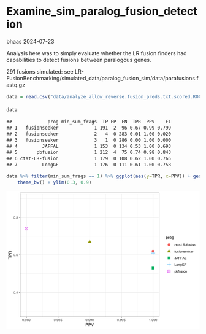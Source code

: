 Examine_sim_paralog_fusion_detection
================
bhaas
2024-07-23

Analysis here was to simply evaluate whether the LR fusion finders had
capabilities to detect fusions between paralogous genes.

291 fusions simulated: see
LR-FusionBenchmarking/simulated_data/paralog_fusion_sim/data/parafusions.fastq.gz

``` r
data = read.csv("data/analyze_allow_reverse.fusion_preds.txt.scored.ROC", header=T, sep="\t", stringsAsFactors = F)

data
```

    ##             prog min_sum_frags  TP FP  FN  TPR  PPV    F1
    ## 1   fusionseeker             1 191  2  96 0.67 0.99 0.799
    ## 2   fusionseeker             2   4  0 283 0.01 1.00 0.020
    ## 3   fusionseeker             3   1  0 286 0.00 1.00 0.000
    ## 4         JAFFAL             1 153  0 134 0.53 1.00 0.693
    ## 5       pbfusion             1 212  4  75 0.74 0.98 0.843
    ## 6 ctat-LR-fusion             1 179  0 108 0.62 1.00 0.765
    ## 7         LongGF             1 176  0 111 0.61 1.00 0.758

``` r
data %>% filter(min_sum_frags == 1) %>% ggplot(aes(y=TPR, x=PPV)) + geom_point(aes(shape=prog, color=prog), size=3) +
    theme_bw() + ylim(0.3, 0.9)
```

![](Examine_sim_paralog_fusion_detection_files/figure-gfm/unnamed-chunk-2-1.png)<!-- -->
